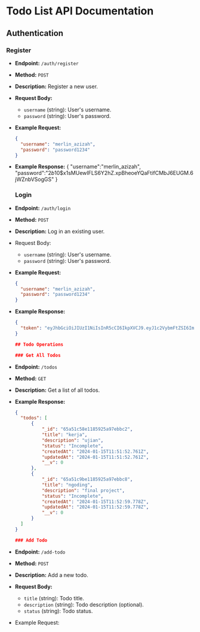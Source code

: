 # Todo List API Documentation

## Authentication

### Register
- **Endpoint:** `/auth/register`
- **Method:** `POST`
- **Description:** Register a new user.
- **Request Body:**
  - `username` (string): User's username.
  - `password` (string): User's password.
- **Example Request:**
  ```json
  {
    "username": "merlin_azizah",
    "password": "password1234"
  }
- **Example Response:**
  {
    "username":"merlin_azizah",
    "password":"$2b$10$x1sMUewIFLS6Y2hZ.xpBheoeYQaFtifCMbJ6EUGM.6jWZnbVSogGS"
  }

  ### Login
- **Endpoint:** `/auth/login`
- **Method:** `POST`
- **Description:** Log in an existing user.
- Request Body:
  - `username` (string): User's username.
  - `password` (string): User's password.
- **Example Request:**
  ```json
  {
    "username": "merlin_azizah",
    "password": "password1234"
  }
- **Example Response:**
  ```json
  {
    "token": "eyJhbGciOiJIUzI1NiIsInR5cCI6IkpXVCJ9.eyJ1c2VybmFtZSI6Im1lcmxpbl9heml6YWgiLCJpYXQiOjE3MDUzMzAyNDB9.fZRR3wky0U9UeMhidt3JhWFlkbn94UV80Kd5B4Fuo00"
  }

  ## Todo Operations

  ### Get All Todos
- **Endpoint:** `/todos`
- **Method:** `GET`
- **Description:** Get a list of all todos.
- **Example Response:**
  ```json
  {
    "todos": [
        {
            "_id": "65a51c58e1185925a97ebbc2",
            "title": "kerja",
            "description": "ujian",
            "status": "Incomplete",
            "createdAt": "2024-01-15T11:51:52.761Z",
            "updatedAt": "2024-01-15T11:51:52.761Z",
            "__v": 0
        },
        {
            "_id": "65a51c9be1185925a97ebbc8",
            "title": "ngoding",
            "description": "final project",
            "status": "Incomplete",
            "createdAt": "2024-01-15T11:52:59.778Z",
            "updatedAt": "2024-01-15T11:52:59.778Z",
            "__v": 0
        }
    ]
  }

  ### Add Todo
- **Endpoint:** `/add-todo`
- **Method:** `POST`
- **Description:** Add a new todo.
- **Request Body:**
  - `title` (string): Todo title.
  - `description` (string): Todo description (optional).
  - `status` (string): Todo status.
- Example Request:

